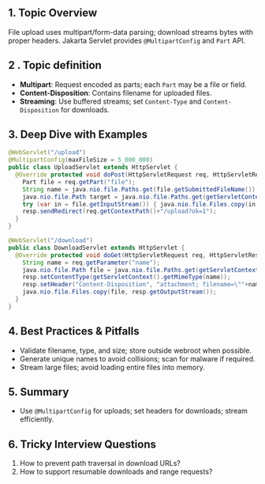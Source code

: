## 1. Topic Overview

File upload uses multipart/form-data parsing; download streams bytes with proper headers. Jakarta Servlet provides `@MultipartConfig` and `Part` API.

## 2 . Topic definition

- **Multipart**: Request encoded as parts; each `Part` may be a file or field.
- **Content-Disposition**: Contains filename for uploaded files.
- **Streaming**: Use buffered streams; set `Content-Type` and `Content-Disposition` for downloads.

## 3. Deep Dive with Examples

```java
@WebServlet("/upload")
@MultipartConfig(maxFileSize = 5_000_000)
public class UploadServlet extends HttpServlet {
  @Override protected void doPost(HttpServletRequest req, HttpServletResponse resp) throws IOException, ServletException {
    Part file = req.getPart("file");
    String name = java.nio.file.Paths.get(file.getSubmittedFileName()).getFileName().toString();
    java.nio.file.Path target = java.nio.file.Paths.get(getServletContext().getRealPath("/uploads/"), name);
    try (var in = file.getInputStream()) { java.nio.file.Files.copy(in, target, java.nio.file.StandardCopyOption.REPLACE_EXISTING); }
    resp.sendRedirect(req.getContextPath()+"/upload?ok=1");
  }
}
```

```java
@WebServlet("/download")
public class DownloadServlet extends HttpServlet {
  @Override protected void doGet(HttpServletRequest req, HttpServletResponse resp) throws IOException {
    String name = req.getParameter("name");
    java.nio.file.Path file = java.nio.file.Paths.get(getServletContext().getRealPath("/uploads/"), name);
    resp.setContentType(getServletContext().getMimeType(name));
    resp.setHeader("Content-Disposition", "attachment; filename=\""+name+"\"");
    java.nio.file.Files.copy(file, resp.getOutputStream());
  }
}
```

## 4. Best Practices & Pitfalls

- Validate filename, type, and size; store outside webroot when possible.
- Generate unique names to avoid collisions; scan for malware if required.
- Stream large files; avoid loading entire files into memory.

## 5. Summary

- Use `@MultipartConfig` for uploads; set headers for downloads; stream efficiently.

## 6. Tricky Interview Questions

1) How to prevent path traversal in download URLs?
2) How to support resumable downloads and range requests?
